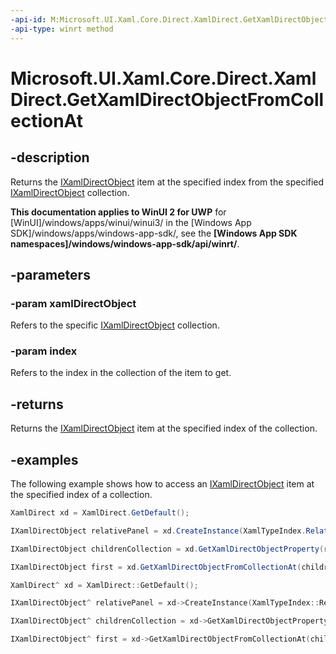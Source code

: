 ```yaml
---
-api-id: M:Microsoft.UI.Xaml.Core.Direct.XamlDirect.GetXamlDirectObjectFromCollectionAt(Microsoft.UI.Xaml.Core.Direct.IXamlDirectObject,System.UInt32)
-api-type: winrt method
---
```


<!-- Method syntax.
public IXamlDirectObject XamlDirect.GetXamlDirectObjectFromCollectionAt(IXamlDirectObject xamlDirectObject, UInt32 index)
-->

# Microsoft.UI.Xaml.Core.Direct.XamlDirect.GetXamlDirectObjectFromCollectionAt

## -description
Returns the [IXamlDirectObject](ixamldirectobject.md) item at the specified index from the specified [IXamlDirectObject](ixamldirectobject.md) collection.

**This documentation applies to WinUI 2 for UWP** for [WinUI]/windows/apps/winui/winui3/ in the [Windows App SDK]/windows/apps/windows-app-sdk/, see the **[Windows App SDK namespaces]/windows/windows-app-sdk/api/winrt/**.

## -parameters
### -param xamlDirectObject
Refers to the specific [IXamlDirectObject](ixamldirectobject.md) collection.

### -param index
Refers to the index in the collection of the item to get.

## -returns
Returns the [IXamlDirectObject](ixamldirectobject.md) item at the specified index of the collection.

## -examples
The following example shows how to access an [IXamlDirectObject](ixamldirectobject.md) item at the specified index of a collection.

```C#
XamlDirect xd = XamlDirect.GetDefault();

IXamlDirectObject relativePanel = xd.CreateInstance(XamlTypeIndex.RelativePanel);

IXamlDirectObject childrenCollection = xd.GetXamlDirectObjectProperty(relativePanel, XamlPropertyIndex.Panel_Children);

IXamlDirectObject first = xd.GetXamlDirectObjectFromCollectionAt(childrenCollection, 0);
```

```CPP
XamlDirect^ xd = XamlDirect::GetDefault();

IXamlDirectObject^ relativePanel = xd->CreateInstance(XamlTypeIndex::RelativePanel);

IXamlDirectObject^ childrenCollection = xd->GetXamlDirectObjectProperty(relativePanel, XamlPropertyIndex::Panel_Children);

IXamlDirectObject^ first = xd->GetXamlDirectObjectFromCollectionAt(childrenCollection, 0);
```
